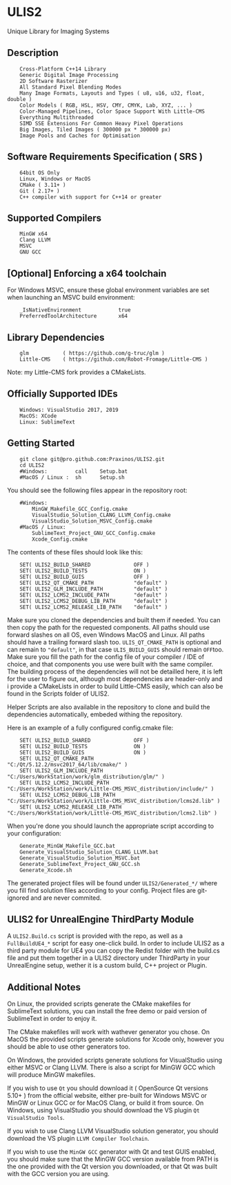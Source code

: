 # ULIS2
Unique Library for Imaging Systems

## Description
        Cross-Platform C++14 Library
        Generic Digital Image Processing
        2D Software Rasterizer
        All Standard Pixel Blending Modes
        Many Image Formats, Layouts and Types ( u8, u16, u32, float, double )
        Color Models ( RGB, HSL, HSV, CMY, CMYK, Lab, XYZ, ... )
        Color-Managed Pipelines, Color Space Support With Little-CMS
        Everything Multithreaded
        SIMD SSE Extensions For Common Heavy Pixel Operations
        Big Images, Tiled Images ( 300000 px * 300000 px)
        Image Pools and Caches for Optimisation

## Software Requirements Specification ( SRS )
        64bit OS Only
        Linux, Windows or MacOS
        CMake ( 3.11+ )
        Git ( 2.17+ )
        C++ compiler with support for C++14 or greater

## Supported Compilers
        MinGW x64
        Clang LLVM
        MSVC
        GNU GCC

## [Optional] Enforcing a x64 toolchain
For Windows MSVC, ensure these global environment variables are set when launching an MSVC build environment:

        _IsNativeEnvironment            true
        PreferredToolArchitecture       x64

## Library Dependencies
        glm           ( https://github.com/g-truc/glm )
        Little-CMS    ( https://github.com/Robot-Fromage/Little-CMS )
Note: my Little-CMS fork provides a CMakeLists.

## Officially Supported IDEs
        Windows: VisualStudio 2017, 2019
        MacOS: XCode
        Linux: SublimeText

## Getting Started
        git clone git@pro.github.com:Praxinos/ULIS2.git
        cd ULIS2
        #Windows:         call    Setup.bat
        #MacOS / Linux :  sh      Setup.sh

You should see the following files appear in the repository root:

        #Windows:
            MinGW_Makefile_GCC_Config.cmake
            VisualStudio_Solution_CLANG_LLVM_Config.cmake
            VisualStudio_Solution_MSVC_Config.cmake
        #MacOS / Linux:
            SublimeText_Project_GNU_GCC_Config.cmake
            Xcode_Config.cmake

The contents of these files should look like this:

        SET( ULIS2_BUILD_SHARED              OFF )
        SET( ULIS2_BUILD_TESTS               ON )
        SET( ULIS2_BUILD_GUIS                OFF )
        SET( ULIS2_QT_CMAKE_PATH             "default" )
        SET( ULIS2_GLM_INCLUDE_PATH          "default" )
        SET( ULIS2_LCMS2_INCLUDE_PATH        "default" )
        SET( ULIS2_LCMS2_DEBUG_LIB_PATH      "default" )
        SET( ULIS2_LCMS2_RELEASE_LIB_PATH    "default" )

Make sure you cloned the dependencies and built them if needed. You can then copy the path for the requested components. All paths should use forward slashes on all OS, even Windows MacOS and Linux. All paths should have a trailing forward slash too. `ULIS_QT_CMAKE_PATH` is optional and can remain to `"default"`, in that case `ULIS_BUILD_GUIS` should remain `OFF`too. Make sure you fill the path for the config file of your compiler / IDE of choice, and that components you use were built with the same compiler. The building process of the dependencies will not be detailled here, it is left for the user to figure out, although most dependencies are header-only and i provide a CMakeLists in order to build Little-CMS easily, which can also be found in the Scripts folder of ULIS2.

Helper Scripts are also available in the repository to clone and build the dependencies automatically, embeded withing the repository.

Here is an example of a fully configured config.cmake file:

        SET( ULIS2_BUILD_SHARED              OFF )
        SET( ULIS2_BUILD_TESTS               ON )
        SET( ULIS2_BUILD_GUIS                ON )
        SET( ULIS2_QT_CMAKE_PATH             "C:/Qt/5.12.2/msvc2017_64/lib/cmake/" )
        SET( ULIS2_GLM_INCLUDE_PATH          "C:/Users/WorkStation/work/glm_distribution/glm/" )
        SET( ULIS2_LCMS2_INCLUDE_PATH        "C:/Users/WorkStation/work/Little-CMS_MSVC_distribution/include/" )
        SET( ULIS2_LCMS2_DEBUG_LIB_PATH      "C:/Users/WorkStation/work/Little-CMS_MSVC_distribution/lcms2d.lib" )
        SET( ULIS2_LCMS2_RELEASE_LIB_PATH    "C:/Users/WorkStation/work/Little-CMS_MSVC_distribution/lcms2.lib" )

When you're done you should launch the appropriate script according to your configuration:

        Generate_MinGW_Makefile_GCC.bat
        Generate_VisualStudio_Solution_CLANG_LLVM.bat
        Generate_VisualStudio_Solution_MSVC.bat
        Generate_SublimeText_Project_GNU_GCC.sh
        Generate_Xcode.sh

The generated project files will be found under `ULIS2/Generated_*/` where you fill find solution files according to your config.
Project files are git-ignored and are never commited.

## ULIS2 for UnrealEngine ThirdParty Module
A `ULIS2.Build.cs` script is provided with the repo, as well as a `FullBuildUE4_*` script for easy one-click build. In order to include ULIS2 as a third party module for UE4 you can copy the Redist folder with the build.cs file and put them together in a ULIS2 directory under ThirdParty in your UnrealEngine setup, wether it is a custom build, C++ project or Plugin.

## Additional Notes
On Linux, the provided scripts generate the CMake makefiles for SublimeText solutions, you can install the free demo or paid version of SublimeText in order to enjoy it.

The CMake makefiles will work with wathever generator you chose.
On MacOS the provided scripts generate solutions for Xcode only, however you should be able to use other generators too.

On Windows, the provided scripts generate solutions for VisualStudio using either MSVC or Clang LLVM. There is also a script for MinGW GCC which will produce MinGW makefiles.

If you wish to use `Qt` you should download it ( OpenSource Qt versions 5.10+ ) from the official website, either pre-built for Windows MSVC or MinGW or Linux GCC or for MacOS Clang, or build it from source.
On Windows, using VisualStudio you should download the VS plugin `Qt VisualStudio Tools`.

If you wish to use Clang LLVM VisualStudio solution generator, you should download the VS plugin `LLVM Compiler Toolchain`.

If you wish to use the `MinGW GCC` generator with Qt and test GUIS enabled, you should make sure that the MinGW GCC version available from PATH is the one provided with the Qt version you downloaded, or that Qt was built with the GCC version you are using.
